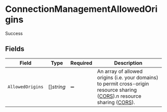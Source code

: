 # ConnectionManagementAllowedOrigins

Success


## Fields

| Field                                                                                                                                                                                                                                                   | Type                                                                                                                                                                                                                                                    | Required                                                                                                                                                                                                                                                | Description                                                                                                                                                                                                                                             |
| ------------------------------------------------------------------------------------------------------------------------------------------------------------------------------------------------------------------------------------------------------- | ------------------------------------------------------------------------------------------------------------------------------------------------------------------------------------------------------------------------------------------------------- | ------------------------------------------------------------------------------------------------------------------------------------------------------------------------------------------------------------------------------------------------------- | ------------------------------------------------------------------------------------------------------------------------------------------------------------------------------------------------------------------------------------------------------- |
| `AllowedOrigins`                                                                                                                                                                                                                                        | []*string*                                                                                                                                                                                                                                              | :heavy_minus_sign:                                                                                                                                                                                                                                      | An array of allowed origins (i.e. your domains) to permit cross-origin resource sharing ([CORS](https://en.wikipedia.org/wiki/Cross-origin_resource_sharing)).n resource sharing ([CORS](https://en.wikipedia.org/wiki/Cross-origin_resource_sharing)). |